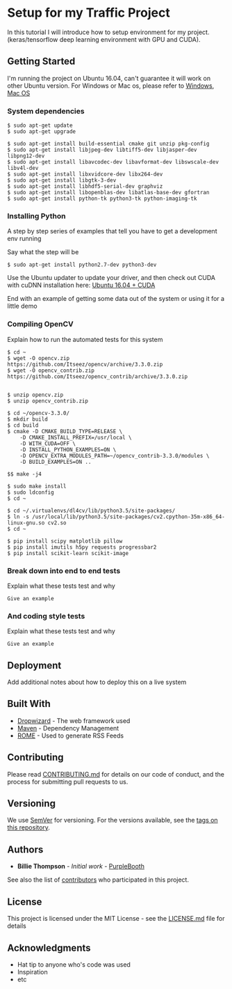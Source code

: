 # Setup for my Traffic Project

In this tutorial I will introduce how to setup environment for my project. (keras/tensorflow deep learning environment with GPU and CUDA).
 
## Getting Started

I'm running the project on Ubuntu 16.04, can't guarantee it will work on other Ubuntu version. For Windows or Mac os, please refer to [Windows](https://research.wmz.ninja/articles/2017/01/configuring-gpu-accelerated-keras-in-windows-10.html), [Mac OS](https://www.pyimagesearch.com/2017/09/29/macos-for-deep-learning-with-python-tensorflow-and-keras/) 
### System dependencies


```
$ sudo apt-get update
$ sudo apt-get upgrade

$ sudo apt-get install build-essential cmake git unzip pkg-config
$ sudo apt-get install libjpeg-dev libtiff5-dev libjasper-dev libpng12-dev
$ sudo apt-get install libavcodec-dev libavformat-dev libswscale-dev libv4l-dev
$ sudo apt-get install libxvidcore-dev libx264-dev
$ sudo apt-get install libgtk-3-dev
$ sudo apt-get install libhdf5-serial-dev graphviz
$ sudo apt-get install libopenblas-dev libatlas-base-dev gfortran
$ sudo apt-get install python-tk python3-tk python-imaging-tk
```

### Installing Python

A step by step series of examples that tell you have to get a development env running

Say what the step will be

```
$ sudo apt-get install python2.7-dev python3-dev
```
Use the Ubuntu updater to update your driver, and then check out CUDA with cuDNN installation here: [Ubuntu 16.04 + CUDA](https://www.pyimagesearch.com/2017/09/27/setting-up-ubuntu-16-04-cuda-gpu-for-deep-learning-with-python/)

End with an example of getting some data out of the system or using it for a little demo

### Compiling OpenCV

Explain how to run the automated tests for this system
```
$ cd ~
$ wget -O opencv.zip https://github.com/Itseez/opencv/archive/3.3.0.zip
$ wget -O opencv_contrib.zip https://github.com/Itseez/opencv_contrib/archive/3.3.0.zip


$ unzip opencv.zip
$ unzip opencv_contrib.zip
```


```
$ cd ~/opencv-3.3.0/
$ mkdir build
$ cd build
$ cmake -D CMAKE_BUILD_TYPE=RELEASE \
    -D CMAKE_INSTALL_PREFIX=/usr/local \
    -D WITH_CUDA=OFF \
    -D INSTALL_PYTHON_EXAMPLES=ON \
    -D OPENCV_EXTRA_MODULES_PATH=~/opencv_contrib-3.3.0/modules \
    -D BUILD_EXAMPLES=ON ..
```

```	
$$ make -j4

$ sudo make install
$ sudo ldconfig
$ cd ~
```

```
$ cd ~/.virtualenvs/dl4cv/lib/python3.5/site-packages/
$ ln -s /usr/local/lib/python3.5/site-packages/cv2.cpython-35m-x86_64-linux-gnu.so cv2.so
$ cd ~
```

```
$ pip install scipy matplotlib pillow
$ pip install imutils h5py requests progressbar2
$ pip install scikit-learn scikit-image
```

### Break down into end to end tests

Explain what these tests test and why

```
Give an example
```

### And coding style tests

Explain what these tests test and why

```
Give an example
```

## Deployment

Add additional notes about how to deploy this on a live system

## Built With

* [Dropwizard](http://www.dropwizard.io/1.0.2/docs/) - The web framework used
* [Maven](https://maven.apache.org/) - Dependency Management
* [ROME](https://rometools.github.io/rome/) - Used to generate RSS Feeds

## Contributing

Please read [CONTRIBUTING.md](https://gist.github.com/PurpleBooth/b24679402957c63ec426) for details on our code of conduct, and the process for submitting pull requests to us.

## Versioning

We use [SemVer](http://semver.org/) for versioning. For the versions available, see the [tags on this repository](https://github.com/your/project/tags). 

## Authors

* **Billie Thompson** - *Initial work* - [PurpleBooth](https://github.com/PurpleBooth)

See also the list of [contributors](https://github.com/your/project/contributors) who participated in this project.

## License

This project is licensed under the MIT License - see the [LICENSE.md](LICENSE.md) file for details

## Acknowledgments

* Hat tip to anyone who's code was used
* Inspiration
* etc

